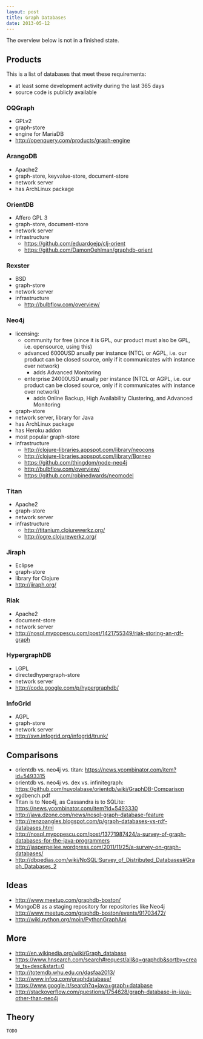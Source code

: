 ```yaml
---
layout: post
title: Graph Databases
date: 2013-05-12
---
```

The overview below is not in a finished state.

## Products

This is a list of databases that meet these requirements:

  * at least some development activity during the last 365 days
  * source code is publicly available

### OQGraph

  * GPLv2
  * graph-store
  * engine for MariaDB
  * http://openquery.com/products/graph-engine

### ArangoDB

   * Apache2
   * graph-store, keyvalue-store, document-store
   * network server
   * has ArchLinux package

### OrientDB

   * Affero GPL 3
   * graph-store, document-store
   * network server
   * infrastructure
     * https://github.com/eduardoejp/clj-orient
     * https://github.com/DamonOehlman/graphdb-orient

### Rexster

   * BSD
   * graph-store
   * network server
   * infrastructure
     * http://bulbflow.com/overview/

### Neo4j

   * licensing:
     * community for free (since it is GPL, our product must also be GPL, i.e. opensource, using this)
     * advanced 6000USD anually per instance (NTCL or AGPL, i.e. our product can be closed source, only if it communicates with instance over network)
       * adds Advanced Monitoring
     * enterprise 24000USD anually per instance (NTCL or AGPL, i.e. our product can be closed source, only if it communicates with instance over network)
       * adds Online Backup, High Availability Clustering, and Advanced Monitoring
   * graph-store
   * network server, library for Java
   * has ArchLinux package
   * has Heroku addon
   * most popular graph-store
   * infrastructure
     * http://clojure-libraries.appspot.com/library/neocons
     * http://clojure-libraries.appspot.com/library/Borneo
     * https://github.com/thingdom/node-neo4j
     * http://bulbflow.com/overview/
     * https://github.com/robinedwards/neomodel

### Titan

   * Apache2
   * graph-store
   * network server
   * infrastructure
     * http://titanium.clojurewerkz.org/
     * http://ogre.clojurewerkz.org/

### Jiraph

   * Eclipse
   * graph-store
   * library for Clojure
   * http://jiraph.org/

### Riak

   * Apache2
   * document-store
   * network server
   * http://nosql.mypopescu.com/post/1421755349/riak-storing-an-rdf-graph

### HypergraphDB

   * LGPL
   * directedhypergraph-store
   * network server
   * http://code.google.com/p/hypergraphdb/

### InfoGrid

   * AGPL
   * graph-store
   * network server
   * http://svn.infogrid.org/infogrid/trunk/

## Comparisons

  * orientdb vs. neo4j vs. titan: https://news.ycombinator.com/item?id=5493315
  * orientdb vs. neo4j vs. dex vs. infinitegraph: https://github.com/nuvolabase/orientdb/wiki/GraphDB-Comparison
  * xgdbench.pdf
  * Titan is to Neo4j, as Cassandra is to SQLite: https://news.ycombinator.com/item?id=5493330
  * http://java.dzone.com/news/nosql-graph-database-feature
  * http://renzoangles.blogspot.com/p/graph-databases-vs-rdf-databases.html
  * http://nosql.mypopescu.com/post/13771987424/a-survey-of-graph-databases-for-the-java-programmers
  * http://jasperpeilee.wordpress.com/2011/11/25/a-survey-on-graph-databases/
  * http://dbpedias.com/wiki/NoSQL:Survey_of_Distributed_Databases#Graph_Databases_2

## Ideas

  * http://www.meetup.com/graphdb-boston/
  * MongoDB as a staging repository for repositories like Neo4j http://www.meetup.com/graphdb-boston/events/91703472/
  * http://wiki.python.org/moin/PythonGraphApi

## More

  * http://en.wikipedia.org/wiki/Graph_database
  * https://www.hnsearch.com/search#request/all&q=graphdb&sortby=create_ts+desc&start=0
  * http://totemdb.whu.edu.cn/dasfaa2013/
  * http://www.infoq.com/graphdatabase/
  * https://www.google.lt/search?q=java+graph+database
  * http://stackoverflow.com/questions/1754628/graph-database-in-java-other-than-neo4j

## Theory

    TODO
